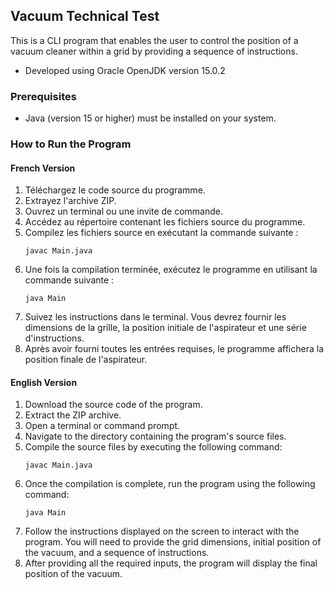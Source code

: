 <h2>Vacuum Technical Test</h2>
<p>This is a CLI program that enables the user to control the position of a vacuum cleaner within a grid by providing a sequence of instructions.</p>
<ul>
  <li>Developed using Oracle OpenJDK version 15.0.2</li>
</ul>
<h3>Prerequisites</h3>
<ul>
  <li>Java (version 15 or higher) must be installed on your system.</li>
</ul>
<h3>How to Run the Program</h3>
<h4>French Version</h4>
<ol>
  <li>Téléchargez le code source du programme.</li>
  <li>Extrayez l'archive ZIP.</li>
  <li>Ouvrez un terminal ou une invite de commande.</li>
  <li>Accédez au répertoire contenant les fichiers source du programme.</li>
  <li>Compilez les fichiers source en exécutant la commande suivante :<pre><div class="bg-black rounded-md mb-4"><div class="p-4 overflow-y-auto"><code class="!whitespace-pre hljs language-css">javac <span class="hljs-selector-tag">Main</span><span class="hljs-selector-class">.java</span>
</code></div></div></pre></li>
  <li>Une fois la compilation terminée, exécutez le programme en utilisant la commande suivante :<pre><div class="bg-black rounded-md mb-4"><div class="p-4 overflow-y-auto"><code class="!whitespace-pre hljs language-css">java <span class="hljs-selector-tag">Main</span>
</code></div></div></pre></li>
  <li>Suivez les instructions dans le terminal. Vous devrez fournir les dimensions de la grille, la position initiale de l'aspirateur et une série d'instructions.</li>
  <li>Après avoir fourni toutes les entrées requises, le programme affichera la position finale de l'aspirateur.</li>
</ol>
<h4>English Version</h4>
<ol>
  <li>Download the source code of the program.</li>
  <li>Extract the ZIP archive.</li>
  <li>Open a terminal or command prompt.</li>
  <li>Navigate to the directory containing the program's source files.</li>
  <li>Compile the source files by executing the following command:<pre><div class="bg-black rounded-md mb-4"><div class="p-4 overflow-y-auto"><code class="!whitespace-pre hljs language-css">javac <span class="hljs-selector-tag">Main</span><span class="hljs-selector-class">.java</span>
</code></div></div></pre>
  </li>
  <li>Once the compilation is complete, run the program using the following command:<pre><div class="bg-black rounded-md mb-4"><div class="p-4 overflow-y-auto"><code class="!whitespace-pre hljs language-css">java <span class="hljs-selector-tag">Main</span>
</code></div></div></pre></li>
  <li>Follow the instructions displayed on the screen to interact with the program. You will need to provide the grid dimensions, initial position of the vacuum, and a sequence of instructions.</li>
  <li>After providing all the required inputs, the program will display the final position of the vacuum.</li>
  </div>
